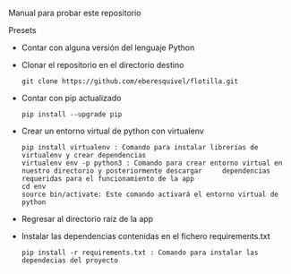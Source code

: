 Manual para probar este repositorio

Presets
- Contar con alguna versión del lenguaje Python 

- Clonar el repositorio en el directorio destino

      git clone https://github.com/eberesquivel/flotilla.git
- Contar con pip actualizado

      pip install --upgrade pip
- Crear un entorno virtual de python con virtualenv
      
      pip install virtualenv : Comando para instalar librerías de virtualenv y crear dependencias
      virtualenv env -p python3 : Comando para crear entorno virtual en nuestro directorio y posteriormente descargar     dependencias requeridas para el funcionamiento de la app
      cd env
      source bin/activate: Este comando activará el entorno virtual de python
- Regresar al directorio raiz de la app
      
- Instalar las dependencias contenidas en el fichero requirements.txt
      
      pip install -r requirements.txt : Comando para instalar las dependecias del proyecto


